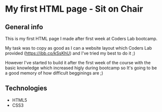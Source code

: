 # My first HTML page - Sit on Chair

## General info

This is my first HTML page I made after first week at Coders Lab bootcamp. 

My task was to copy as good as I can a website layout which Coders Lab provided (https://ibb.co/kSsKhU) and I've tried my best to do it ;)

However I've started to build it after the first week of the course with the basic knowledge which increased higly during bootcamp so It's going to be a good memory of how difficult begginings are ;)

## Technologies

- HTML5
- CSS3
